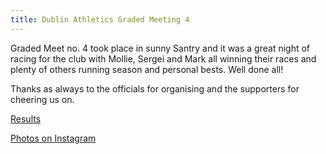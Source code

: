 ```yaml
---
title: Dublin Athletics Graded Meeting 4
---
```

Graded Meet no. 4 took place in sunny Santry and it was a great night of racing for the club with Mollie, Sergei and Mark all winning their races and plenty of others running season and personal bests. Well done all! 

Thanks as always to the officials for organising and the supporters for cheering us on. 

 <a href="/races/2022-06-08-Dublin-Graded-4/" target="_blank" rel="noopener noreferrer">Results</a>

<a href="https://www.instagram.com/p/Cek0JYAMeUV/" target="_blank" rel="noopener noreferrer">Photos on Instagram</a>